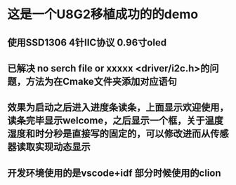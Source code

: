 # 这是一个U8G2移植成功的的demo
## 使用SSD1306 4针IIC协议 0.96寸oled
## 已解决 no serch file or xxxxx <driver/i2c.h>的问题，方法为在Cmake文件夹添加对应语句
## 效果为启动之后进入进度条读条，上面显示欢迎使用，读条完毕显示welcome，之后显示一个框，关于温度湿度和时分秒是直接写的固定的，可以修改进而从传感器读取实现动态显示
## 开发环境使用的是vscode+idf 部分时候使用的clion
